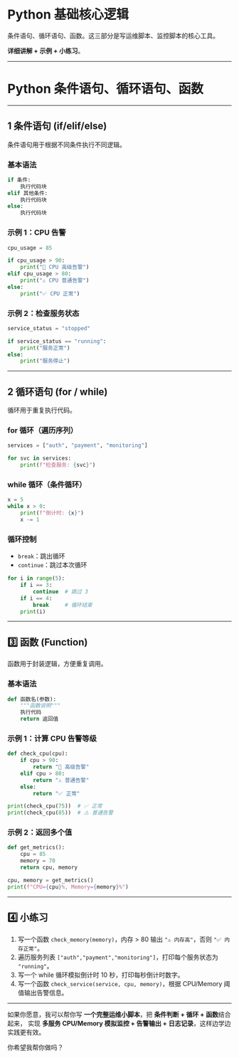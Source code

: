 # **Python 基础核心逻辑**
条件语句、循环语句、函数。这三部分是写运维脚本、监控脚本的核心工具。

 **详细讲解 + 示例 + 小练习**。

---

#  Python 条件语句、循环语句、函数

---

## **1️ 条件语句 (if/elif/else)**

条件语句用于根据不同条件执行不同逻辑。

### 基本语法

```python
if 条件:
    执行代码块
elif 其他条件:
    执行代码块
else:
    执行代码块
```

### 示例 1：CPU 告警

```python
cpu_usage = 85

if cpu_usage > 90:
    print("🚨 CPU 高级告警")
elif cpu_usage > 80:
    print("⚠️ CPU 普通告警")
else:
    print("✅ CPU 正常")
```

### 示例 2：检查服务状态

```python
service_status = "stopped"

if service_status == "running":
    print("服务正常")
else:
    print("服务停止")
```

---

## **2️ 循环语句 (for / while)**

循环用于重复执行代码。

### **for 循环**（遍历序列）

```python
services = ["auth", "payment", "monitoring"]

for svc in services:
    print(f"检查服务: {svc}")
```

### **while 循环**（条件循环）

```python
x = 5
while x > 0:
    print(f"倒计时: {x}")
    x -= 1
```

### **循环控制**

* `break`：跳出循环
* `continue`：跳过本次循环

```python
for i in range(5):
    if i == 3:
        continue  # 跳过 3
    if i == 4:
        break     # 循环结束
    print(i)
```

---

## **3️⃣ 函数 (Function)**

函数用于封装逻辑，方便重复调用。

### 基本语法

```python
def 函数名(参数):
    """函数说明"""
    执行代码
    return 返回值
```

### 示例 1：计算 CPU 告警等级

```python
def check_cpu(cpu):
    if cpu > 90:
        return "🚨 高级告警"
    elif cpu > 80:
        return "⚠️ 普通告警"
    else:
        return "✅ 正常"

print(check_cpu(75))  # ✅ 正常
print(check_cpu(85))  # ⚠️ 普通告警
```

### 示例 2：返回多个值

```python
def get_metrics():
    cpu = 85
    memory = 70
    return cpu, memory

cpu, memory = get_metrics()
print(f"CPU={cpu}%, Memory={memory}%")
```

---

## **4️⃣ 小练习**

1. 写一个函数 `check_memory(memory)`，内存 > 80 输出 `"⚠️ 内存高"`，否则 `"✅ 内存正常"`。
2. 遍历服务列表 `["auth","payment","monitoring"]`，打印每个服务状态为 `"running"`。
3. 写一个 while 循环模拟倒计时 10 秒，打印每秒倒计时数字。
4. 写一个函数 `check_service(service, cpu, memory)`，根据 CPU/Memory 阈值输出告警信息。

---

如果你愿意，我可以帮你写 **一个完整运维小脚本**，把 **条件判断 + 循环 + 函数**结合起来，
实现 **多服务 CPU/Memory 模拟监控 + 告警输出 + 日志记录**，这样边学边实践更有效。

你希望我帮你做吗？
